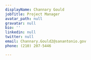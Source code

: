```yaml
---
displayName: Channary Gould
jobTitle: Project Manager
avatar_path: null
gravatar: null
bio: ''
linkedin: null
twitter: null
email: Channary.Gould2@sanantonio.gov
phone: (210) 207-5446

---
```

